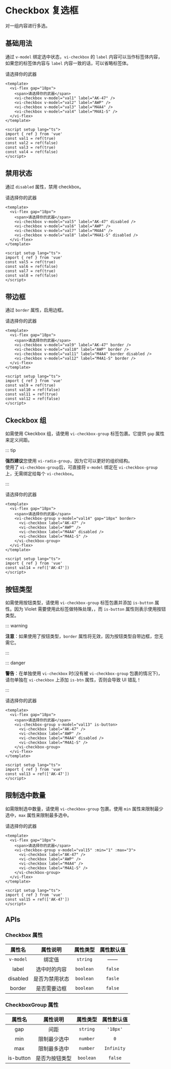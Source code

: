 <script setup lang="ts">
import { ref } from 'vue'

const val1 = ref(true)
const val2 = ref(false)
const val3 = ref(true)
const val4 = ref(false)
const val5 = ref(true)
const val6 = ref(false)
const val7 = ref(true)
const val8 = ref(false)
const val9 = ref(true)
const val10 = ref(false)
const val11 = ref(true)
const val12 = ref(false)
const val13 = ref(['AK-47'])
const val14 = ref(['AK-47'])
const val15 = ref(['AK-47'])
</script>


# Checkbox 复选框

对一组内容进行多选。

## 基础用法

通过 `v-model` 绑定选中状态，`vi-checkbox` 的 `label` 内容可以当作标签体内容，如果您的标签体内容与 `label` 内容一致的话，可以省略标签体。

<div class="examples">
  <vi-flex gap="18px">
    <span>请选择你的武器</span>
    <vi-checkbox v-model="val1" label="AK-47" />
    <vi-checkbox v-model="val2" label="AWP" />
    <vi-checkbox v-model="val3" label="M4A4" />
    <vi-checkbox v-model="val4" label="M4A1-S" />
  </vi-flex>
</div>

```vue
<template>
  <vi-flex gap="18px">
    <span>请选择你的武器</span>
    <vi-checkbox v-model="val1" label="AK-47" />
    <vi-checkbox v-model="val2" label="AWP" />
    <vi-checkbox v-model="val3" label="M4A4" />
    <vi-checkbox v-model="val4" label="M4A1-S" />
  </vi-flex>
</template>

<script setup lang="ts">
import { ref } from 'vue'
const val1 = ref(true)
const val2 = ref(false)
const val3 = ref(true)
const val4 = ref(false)
</script>
```

## 禁用状态

通过 `disabled` 属性，禁用 checkbox。

<div class="examples">
  <vi-flex gap="18px">
    <span>请选择你的武器</span>
    <vi-checkbox v-model="val5" label="AK-47" disabled />
    <vi-checkbox v-model="val6" label="AWP" />
    <vi-checkbox v-model="val7" label="M4A4" />
    <vi-checkbox v-model="val8" label="M4A1-S" disabled />
  </vi-flex>
</div>

```vue
<template>
  <vi-flex gap="18px">
    <span>请选择你的武器</span>
    <vi-checkbox v-model="val5" label="AK-47" disabled />
    <vi-checkbox v-model="val6" label="AWP" />
    <vi-checkbox v-model="val7" label="M4A4" />
    <vi-checkbox v-model="val8" label="M4A1-S" disabled />
  </vi-flex>
</template>

<script setup lang="ts">
import { ref } from 'vue'
const val5 = ref(true)
const val6 = ref(false)
const val7 = ref(true)
const val8 = ref(false)
</script>
```

## 带边框

通过 `border` 属性，启用边框。

<div class="examples">
  <vi-flex gap="18px">
    <span>请选择你的武器</span>
    <vi-checkbox v-model="val9" label="AK-47" border />
    <vi-checkbox v-model="val10" label="AWP" border />
    <vi-checkbox v-model="val11" label="M4A4" border disabled />
    <vi-checkbox v-model="val12" label="M4A1-S" border />
  </vi-flex>
</div>

```vue
<template>
  <vi-flex gap="18px">
    <span>请选择你的武器</span>
    <vi-checkbox v-model="val9" label="AK-47" border />
    <vi-checkbox v-model="val10" label="AWP" border />
    <vi-checkbox v-model="val11" label="M4A4" border disabled />
    <vi-checkbox v-model="val12" label="M4A1-S" border />
  </vi-flex>
</template>

<script setup lang="ts">
import { ref } from 'vue'
const val9 = ref(true)
const val10 = ref(false)
const val11 = ref(true)
const val12 = ref(false)
</script>
```

## Ckeckbox 组

如需使用 Ckeckbox 组，请使用 `vi-checkbox-group` 标签包裹。它提供 `gap` 属性来定义间距。

::: tip

**强烈建议**您使用 `vi-radio-group`，因为它可以更好的组织结构。  
使用了 `vi-checkbox-group`后，可直接将 `v-model` 绑定在 `vi-checkbox-group` 上，无需绑定给每个 `vi-checkbox`。

:::

<div class="examples">
  <vi-flex gap="18px">
    <span>请选择你的武器</span>
    <vi-checkbox-group v-model="val14" gap="18px" border>
      <vi-checkbox label="AK-47" />
      <vi-checkbox label="AWP" />
      <vi-checkbox label="M4A4" disabled />
      <vi-checkbox label="M4A1-S" />
    </vi-checkbox-group>
  </vi-flex>
</div>

```vue
<template>
  <vi-flex gap="18px">
    <span>请选择你的武器</span>
    <vi-checkbox-group v-model="val14" gap="18px" border>
      <vi-checkbox label="AK-47" />
      <vi-checkbox label="AWP" />
      <vi-checkbox label="M4A4" disabled />
      <vi-checkbox label="M4A1-S" />
    </vi-checkbox-group>
  </vi-flex>
</template>

<script setup lang="ts">
import { ref } from 'vue'
const val14 = ref(['AK-47'])
</script>
```

## 按钮类型

如需使用按钮类型，请使用 `vi-checkbox-group` 标签包裹并添加 `is-button` 属性。因为 Violet 需要使用此标签做特殊处理，，而 `is-button` 属性则表示使用按钮类型。

::: warning

**注意**：如果使用了按钮类型，`border` 属性将无效，因为按钮类型自带边框，您无需它。

:::

::: danger

**警告**：在单独使用 `vi-checkbox` 时(没有被 `vi-checkbox-group` 包裹的情况下)，请勿单独在 `vi-checkbox` 上添加 `is-btn` 属性，否则会导致 UI 错乱！

:::

<div class="examples">
  <vi-flex gap="18px">
    <span>请选择你的武器</span>
    <vi-checkbox-group v-model="val13" is-button>
      <vi-checkbox label="AK-47" />
      <vi-checkbox label="AWP" />
      <vi-checkbox label="M4A4" disabled />
      <vi-checkbox label="M4A1-S" />
    </vi-checkbox-group>
  </vi-flex>
</div>

```vue
<template>
  <vi-flex gap="18px">
    <span>请选择你的武器</span>
    <vi-checkbox-group v-model="val13" is-button>
      <vi-checkbox label="AK-47" />
      <vi-checkbox label="AWP" />
      <vi-checkbox label="M4A4" disabled />
      <vi-checkbox label="M4A1-S" />
    </vi-checkbox-group>
  </vi-flex>
</template>

<script setup lang="ts">
import { ref } from 'vue'
const val13 = ref(['AK-47'])
</script>
```

## 限制选中数量

如需限制选中数量，请使用 `vi-checkbox-group` 包裹。使用 `min` 属性来限制最少选中，`max` 属性来限制最多选中。

<div class="examples">
  <vi-flex gap="18px">
    <span>请选择你的武器</span>
    <vi-checkbox-group v-model="val15" :min="1" :max="3">
      <vi-checkbox label="AK-47" />
      <vi-checkbox label="AWP" />
      <vi-checkbox label="M4A4" />
      <vi-checkbox label="M4A1-S" />
    </vi-checkbox-group>
  </vi-flex>
</div>

```vue
<template>
  <vi-flex gap="18px">
    <span>请选择你的武器</span>
    <vi-checkbox-group v-model="val15" :min="1" :max="3">
      <vi-checkbox label="AK-47" />
      <vi-checkbox label="AWP" />
      <vi-checkbox label="M4A4" />
      <vi-checkbox label="M4A1-S" />
    </vi-checkbox-group>
  </vi-flex>
</template>

<script setup lang="ts">
import { ref } from 'vue'
const val15 = ref(['AK-47'])
</script>
```

## APIs

### Checkbox 属性

| 属性名 | 属性说明 | 属性类型 | 属性默认值 |
| :---: | :---: | :---: | :---: |
| `v-model` | 绑定值 | `string` | —— |
| label | 选中时的内容 | `boolean` | `false` |
| disabled | 是否为禁用状态 | `boolean` | `fasle` |
| border | 是否需要边框 | `boolean` | `false` |

### CheckboxGroup 属性

| 属性名 | 属性说明 | 属性类型 | 属性默认值 |
| :---: | :---: | :---: | :---: |
| gap | 间距 | `string` | `'18px'` |
| min | 限制最少选中 | `number` | `0` |
| max | 限制最多选中 | `number` | `Infinity` |
| is-button | 是否为按钮类型 | `boolean` | `false` |
